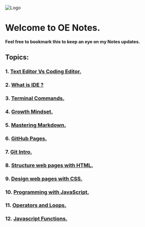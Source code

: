 ![Logo](https://intaj.net/wp-content/uploads/2020/08/ASAC-Bilingual-1024x220.png)
# Welcome to **OE Notes**.

**Feel free to bookmark this to keep an eye on my Notes updates.**
## Topics:
### 1. [Text Editor Vs Coding Editor.](https://oebitw.github.io/reading-notes/text-editor-vs-coding-editor)
### 2. [What is IDE ?](https://oebitw.github.io/reading-notes/IDE)

### 3. [Terminal Commands.](https://oebitw.github.io/reading-notes/terminal-commands)

### 4. [Growth Mindset.](https://oebitw.github.io/reading-notes/growth-mindset)

### 5. [Mastering Markdown.](https://oebitw.github.io/reading-notes/mastering-markdown)

### 6. [GitHub Pages.](https://oebitw.github.io/reading-notes/github-pages)

### 7. [Git Intro.](https://oebitw.github.io/reading-notes/git-intro)
### 8. [Structure web pages with HTML.](https://oebitw.github.io/reading-notes/structure-html-web)
### 9. [Design web pages with CSS.](https://oebitw.github.io/reading-notes/css-design)
### 10. [Programming with JavaScript.](https://oebitw.github.io/reading-notes/js)
### 11. [Operators and Loops.](https://oebitw.github.io/reading-notes/operators-loops)
### 12. [Javascript Functions.](https://oebitw.github.io/reading-notes/js-functions)
